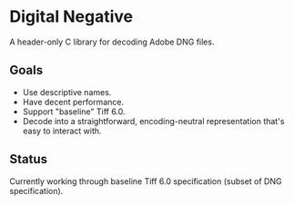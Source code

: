 # Digital Negative

A header-only C library for decoding Adobe DNG files.

## Goals

* Use descriptive names.
* Have decent performance.
* Support "baseline" Tiff 6.0.
* Decode into a straightforward, encoding-neutral representation that's easy to interact with.

## Status

Currently working through baseline Tiff 6.0 specification (subset of DNG specification).
